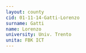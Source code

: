 ```yaml
---
layout: county 
cid: 01-11-14-Gatti-Lorenzo
surname: Gatti
name: Lorenzo
university: Univ. Trento
unita: FBK ICT
---
```

